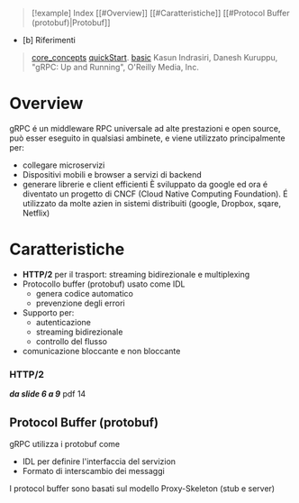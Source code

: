 > [!example] Index
> [[#Overview]]
> [[#Caratteristiche]]
> [[#Protocol Buffer (protobuf)|Protobuf]] 

- [b] Riferimenti
>
> [core_concepts](https://grpc.io/docs/what-is-grpc/core-concepts/)
> [quickStart](https://grpc.io/docs/languages/python/quickstart/).
> [basic](https://grpc.io/docs/languages/python/basics/)
> Kasun Indrasiri, Danesh Kuruppu, "gRPC: Up and Running", O'Reilly Media, Inc.

# Overview
gRPC é un middleware RPC universale ad alte prestazioni e open source, può esser eseguito in qualsiasi ambinete, e viene utilizzato principalmente per:
- collegare microservizi 
- Dispositivi mobili e browser a servizi di backend
- generare librerie e client efficienti
È sviluppato da google ed ora é diventato un progetto di CNCF (Cloud Native Computing Foundation). É utilizzato da molte azien in sistemi distribuiti (google, Dropbox, sqare, Netflix)

# Caratteristiche

- **HTTP/2** per il trasport: streaming bidirezionale e multiplexing
- Protocollo buffer (protobuf) usato come IDL
	- genera codice automatico
	- prevenzione degli errori
- Supporto per:
	- autenticazione
	- streaming bidirezionale
	- controllo del flusso
- comunicazione bloccante e non bloccante
### HTTP/2
***da slide 6 a 9*** pdf 14

## Protocol Buffer (protobuf)

gRPC utilizza i protobuf come
- IDL per definire l'interfaccia del servizion
- Formato di interscambio dei messaggi

I protocol buffer sono basati sul modello Proxy-Skeleton (stub e server)


